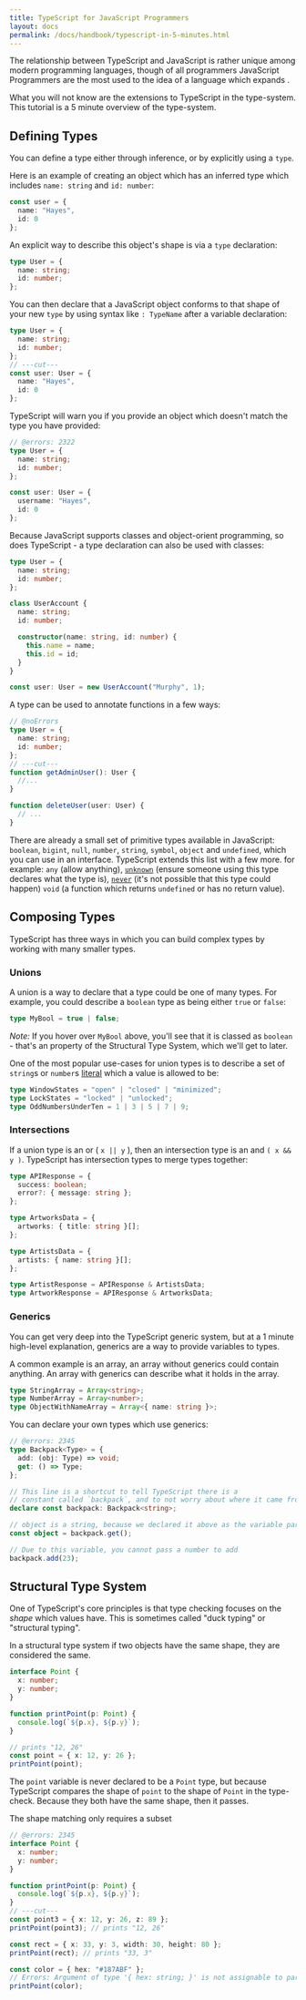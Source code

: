 ```yaml
---
title: TypeScript for JavaScript Programmers
layout: docs
permalink: /docs/handbook/typescript-in-5-minutes.html
---
```


The relationship between TypeScript and JavaScript is rather unique among modern programming languages, though of all programmers JavaScript Programmers are the most used to the idea of a language which expands .

What you will not know are the extensions to TypeScript in the type-system.
This tutorial is a 5 minute overview of the type-system.

## Defining Types

You can define a type either through inference, or by explicitly using a `type`.

Here is an example of creating an object which has an inferred type which includes `name: string` and `id: number`:

```ts twoslash
const user = {
  name: "Hayes",
  id: 0
};
```

An explicit way to describe this object's shape is via a `type` declaration:

```ts twoslash
type User = {
  name: string;
  id: number;
};
```

You can then declare that a JavaScript object conforms to that shape of your new `type` by using syntax like `: TypeName` after a variable declaration:

```ts twoslash
type User = {
  name: string;
  id: number;
};
// ---cut---
const user: User = {
  name: "Hayes",
  id: 0
};
```

TypeScript will warn you if you provide an object which doesn't match the type you have provided:

```ts twoslash
// @errors: 2322
type User = {
  name: string;
  id: number;
};

const user: User = {
  username: "Hayes",
  id: 0
};
```

Because JavaScript supports classes and object-orient programming, so does TypeScript - a type declaration can also be used with classes:

```ts twoslash
type User = {
  name: string;
  id: number;
};

class UserAccount {
  name: string;
  id: number;

  constructor(name: string, id: number) {
    this.name = name;
    this.id = id;
  }
}

const user: User = new UserAccount("Murphy", 1);
```

A type can be used to annotate functions in a few ways:

```ts twoslash
// @noErrors
type User = {
  name: string;
  id: number;
};
// ---cut---
function getAdminUser(): User {
  //...
}

function deleteUser(user: User) {
  // ...
}
```

There are already a small set of primitive types available in JavaScript: `boolean`, `bigint`, `null`, `number`, `string`, `symbol`, `object` and `undefined`, which you can use in an interface. TypeScript extends this list with a few more. for example: `any` (allow anything), [`unknown`](/en/play#example/unknown-and-never) (ensure someone using this type declares what the type is), [`never`](/en/play#example/unknown-and-never) (it's not possible that this type could happen) `void` (a function which returns `undefined` or has no return value).

## Composing Types

TypeScript has three ways in which you can build complex types by working with many smaller types.

### Unions

A union is a way to declare that a type could be one of many types. For example, you could describe a `boolean` type as being either `true` or `false`:

```ts twoslash
type MyBool = true | false;
```

_Note:_ If you hover over `MyBool` above, you'll see that it is classed as `boolean` - that's an property of the Structural Type System, which we'll get to later.

One of the most popular use-cases for union types is to describe a set of `string`s or `number`s [literal](/handbook/literal-types.html) which a value is allowed to be:

```ts twoslash
type WindowStates = "open" | "closed" | "minimized";
type LockStates = "locked" | "unlocked";
type OddNumbersUnderTen = 1 | 3 | 5 | 7 | 9;
```

### Intersections

If a union type is an or ( `x || y` ), then an intersection type is an and `( x && y )`.
TypeScript has intersection types to merge types together:

```ts twoslash
type APIResponse = {
  success: boolean;
  error?: { message: string };
};

type ArtworksData = {
  artworks: { title: string }[];
};

type ArtistsData = {
  artists: { name: string }[];
};

type ArtistResponse = APIResponse & ArtistsData;
type ArtworkResponse = APIResponse & ArtworksData;
```

### Generics

You can get very deep into the TypeScript generic system, but at a 1 minute high-level explanation, generics are a way to provide variables to types.

A common example is an array, an array without generics could contain anything. An array with generics can describe what it holds in the array.

```ts
type StringArray = Array<string>;
type NumberArray = Array<number>;
type ObjectWithNameArray = Array<{ name: string }>;
```

You can declare your own types which use generics:

```ts twoslash
// @errors: 2345
type Backpack<Type> = {
  add: (obj: Type) => void;
  get: () => Type;
};

// This line is a shortcut to tell TypeScript there is a
// constant called `backpack`, and to not worry about where it came from
declare const backpack: Backpack<string>;

// object is a string, because we declared it above as the variable part of Backpack
const object = backpack.get();

// Due to this variable, you cannot pass a number to add
backpack.add(23);
```

## Structural Type System

One of TypeScript's core principles is that type checking focuses on the _shape_ which values have.
This is sometimes called "duck typing" or "structural typing".

In a structural type system if two objects have the same shape, they are considered the same.

```ts twoslash
interface Point {
  x: number;
  y: number;
}

function printPoint(p: Point) {
  console.log(`${p.x}, ${p.y}`);
}

// prints "12, 26"
const point = { x: 12, y: 26 };
printPoint(point);
```

The `point` variable is never declared to be a `Point` type, but because TypeScript compares the shape of `point` to the shape of `Point` in the type-check.
Because they both have the same shape, then it passes.

The shape matching only requires a subset

```ts twoslash
// @errors: 2345
interface Point {
  x: number;
  y: number;
}

function printPoint(p: Point) {
  console.log(`${p.x}, ${p.y}`);
}
// ---cut---
const point3 = { x: 12, y: 26, z: 89 };
printPoint(point3); // prints "12, 26"

const rect = { x: 33, y: 3, width: 30, height: 80 };
printPoint(rect); // prints "33, 3"

const color = { hex: "#187ABF" };
// Errors: Argument of type '{ hex: string; }' is not assignable to parameter of type 'Point'.
printPoint(color);
```

